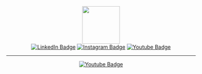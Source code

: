 
<div id="header" align="center">
  <img src="https://media.giphy.com/media/M9gbBd9nbDrOTu1Mqx/giphy.gif" width="100"/>
  <div id="badges">
  <a href=""><img src="https://img.shields.io/badge/LinkedIn-blue?style=for-the-badge&logo=linkedin&logoColor=white" alt="LinkedIn Badge"/></a>
  <a href=""><img src="https://img.shields.io/badge/Instagram-blue?style=for-the-badge&logo=Instagram&logoColor=white,purple" alt="Instagram Badge"/></a>
  <a href=""><img src="https://img.shields.io/badge/YouTube-red?style=for-the-badge&logo=youtube&logoColor=white" alt="Youtube Badge"/></a>
</div>
<hr>
  <a href=""><img src="https://img.shields.io/badge/-Laravel-White?logo=laravel&logoColor=red&logoWidth=30" alt="Youtube Badge"/></a>
</div>
